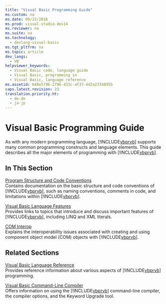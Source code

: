 ```yaml
---
title: "Visual Basic Programming Guide"
ms.custom: na
ms.date: 09/22/2016
ms.prod: visual-studio-dev14
ms.reviewer: na
ms.suite: na
ms.technology: 
  - devlang-visual-basic
ms.tgt_pltfrm: na
ms.topic: article
dev_langs: 
  - VB
helpviewer_keywords: 
  - Visual Basic code, language guide
  - Visual Basic, programming in
  - Visual Basic, language reference
ms.assetid: 640e5796-2796-433c-af37-4d2a2334895b
caps.latest.revision: 23
translation.priority.ht: 
  - de-de
  - ja-jp
---
```

# Visual Basic Programming Guide
As with any modern programming language, [!INCLUDE[vbprvb](../vs140/includes/vbprvb_md.md)] supports many common programming constructs and language elements. This guide describes all the major elements of programming with [!INCLUDE[vbprvb](../vs140/includes/vbprvb_md.md)].  
  
## In This Section  
 [Program Structure and Code Conventions](../vs140/program-structure-and-code-conventions--visual-basic-.md)  
 Contains documentation on the basic structure and code conventions of [!INCLUDE[vbprvb](../vs140/includes/vbprvb_md.md)], such as naming conventions, comments in code, and limitations within [!INCLUDE[vbprvb](../vs140/includes/vbprvb_md.md)].  
  
 [Visual Basic Language Features](../vs140/visual-basic-language-features.md)  
 Provides links to topics that introduce and discuss important features of [!INCLUDE[vbprvb](../vs140/includes/vbprvb_md.md)], including LINQ and XML literals.  
  
 [COM Interop](../vs140/com-interop--visual-basic-.md)  
 Explains the interoperability issues associated with creating and using component object model (COM) objects with [!INCLUDE[vbprvb](../vs140/includes/vbprvb_md.md)].  
  
## Related Sections  
 [Visual Basic Language Reference](../vs140/visual-basic-language-reference.md)  
 Provides reference information about various aspects of [!INCLUDE[vbprvb](../vs140/includes/vbprvb_md.md)] programming.  
  
 [Visual Basic Command-Line Compiler](../vs140/visual-basic-command-line-compiler.md)  
 Offers information on using the [!INCLUDE[vbprvb](../vs140/includes/vbprvb_md.md)] command-line compiler, the compiler options, and the Keyword Upgrade tool.